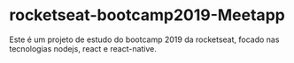 # rocketseat-bootcamp2019-Meetapp

Este é um projeto de estudo do bootcamp 2019 da rocketseat, focado nas tecnologias nodejs, react e react-native.
